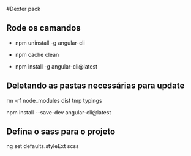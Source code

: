 #Dexter pack

## Rode os camandos

- npm uninstall -g angular-cli

- npm cache clean

- npm install -g angular-cli@latest

## Deletando as pastas necessárias para update

rm -rf node_modules dist tmp typings 


npm install --save-dev angular-cli@latest

## Defina o sass para o projeto

ng set defaults.styleExt scss
